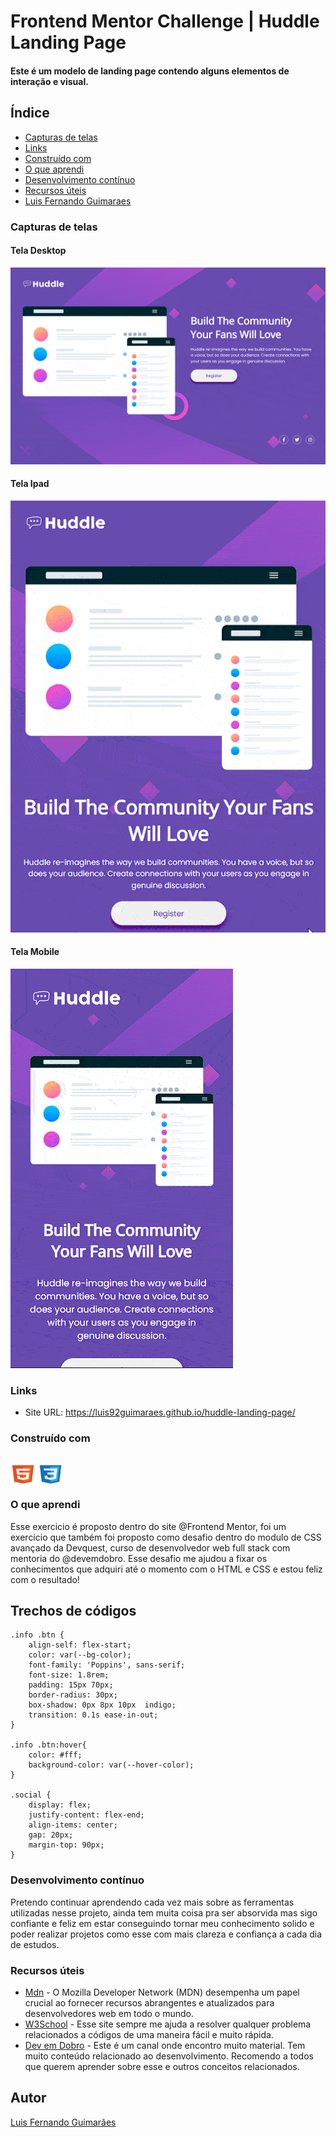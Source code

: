 # Frontend Mentor Challenge | Huddle Landing Page


#### Este é um modelo de landing page contendo alguns elementos de interação e visual.

## Índice

- [Capturas de telas](#capturas-de-telas)
- [Links](#links)
- [Construído com](#construído-com)
- [O que aprendi](#o-que-aprendi)
- [Desenvolvimento contínuo](#desenvolvimento-contínuo)
- [Recursos úteis](#recursos-úteis)
- [Luis Fernando Guimaraes](#autor)

### Capturas de telas

#### Tela Desktop

<img src="./src/images/desktop.gif" alt="Tela desktop exibindo funcionalidades">

#### Tela Ipad

<img src="./src/images/ipad.gif" alt="Tela tablet exibindo funcionalidades">

#### Tela Mobile

<img src="./src/images/mobile.gif" alt="Exibindo responsividade no mobile">

### Links

- Site URL: https://luis92guimaraes.github.io/huddle-landing-page/

### Construído com

<div style="display: inline_block"><br>
  <img align="center" alt="HTML" height="30" width="40" src="https://raw.githubusercontent.com/devicons/devicon/master/icons/html5/html5-original.svg">
  <img align="center" alt="CSS" height="30" width="40" src="https://raw.githubusercontent.com/devicons/devicon/master/icons/css3/css3-original.svg">     
</div>

### O que aprendi

Esse exercicio é proposto dentro do site @Frontend Mentor, foi um exercício que também foi proposto como desafio dentro do modulo de CSS avançado da Devquest, curso de desenvolvedor web full stack com mentoria do @devemdobro. Esse desafio me ajudou a fixar os conhecimentos que adquiri até o momento com o HTML e CSS e estou feliz com o resultado!

## Trechos de códigos

```
.info .btn {
    align-self: flex-start;
    color: var(--bg-color);
    font-family: 'Poppins', sans-serif;
    font-size: 1.8rem;
    padding: 15px 70px;
    border-radius: 30px;
    box-shadow: 0px 8px 10px  indigo;
    transition: 0.1s ease-in-out;
}

.info .btn:hover{
    color: #fff;
    background-color: var(--hover-color);
}

.social {
    display: flex;
    justify-content: flex-end;
    align-items: center;
    gap: 20px;
    margin-top: 90px;
}
```

### Desenvolvimento contínuo

Pretendo continuar aprendendo cada vez mais sobre as ferramentas utilizadas nesse projeto, ainda tem muita coisa pra ser absorvida mas sigo confiante e feliz em estar conseguindo tornar meu conhecimento solido e poder realizar projetos como esse com mais clareza e confiança a cada dia de estudos.

### Recursos úteis

- [Mdn](https://developer.mozilla.org/en-US/) - O Mozilla Developer Network (MDN) desempenha um papel crucial ao fornecer recursos abrangentes e atualizados para desenvolvedores web em todo o mundo.
- [W3School](https://www.w3schools.com/css/default.asp) - Esse site sempre me ajuda a resolver qualquer problema relacionados a códigos de uma maneira fácil e muito rápida.
- [Dev em Dobro](https://www.youtube.com/@DevemDobro) - Este é um canal onde encontro muito material. Tem muito conteúdo relacionado ao desenvolvimento. Recomendo a todos que querem aprender sobre esse e outros conceitos relacionados.

## Autor

[Luis Fernando Guimarães](https://www.linkedin.com/in/luisfguimaraes/)
